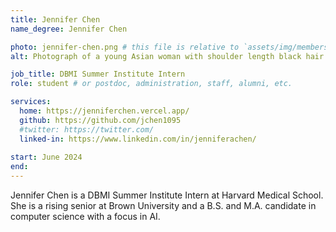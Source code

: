 ```yaml
---
title: Jennifer Chen
name_degree: Jennifer Chen

photo: jennifer-chen.png # this file is relative to `assets/img/members/`
alt: Photograph of a young Asian woman with shoulder length black hair. She smiles widely while wearing a dark blue sweater in a grey marble background.

job_title: DBMI Summer Institute Intern
role: student # or postdoc, administration, staff, alumni, etc.

services:
  home: https://jenniferchen.vercel.app/
  github: https://github.com/jchen1095
  #twitter: https://twitter.com/
  linked-in: https://www.linkedin.com/in/jenniferachen/
  
start: June 2024
end:
---
```

Jennifer Chen is a DBMI Summer Institute Intern at Harvard Medical School. She is a rising senior at Brown University and a B.S. and M.A. candidate in computer science with a focus in AI. 
